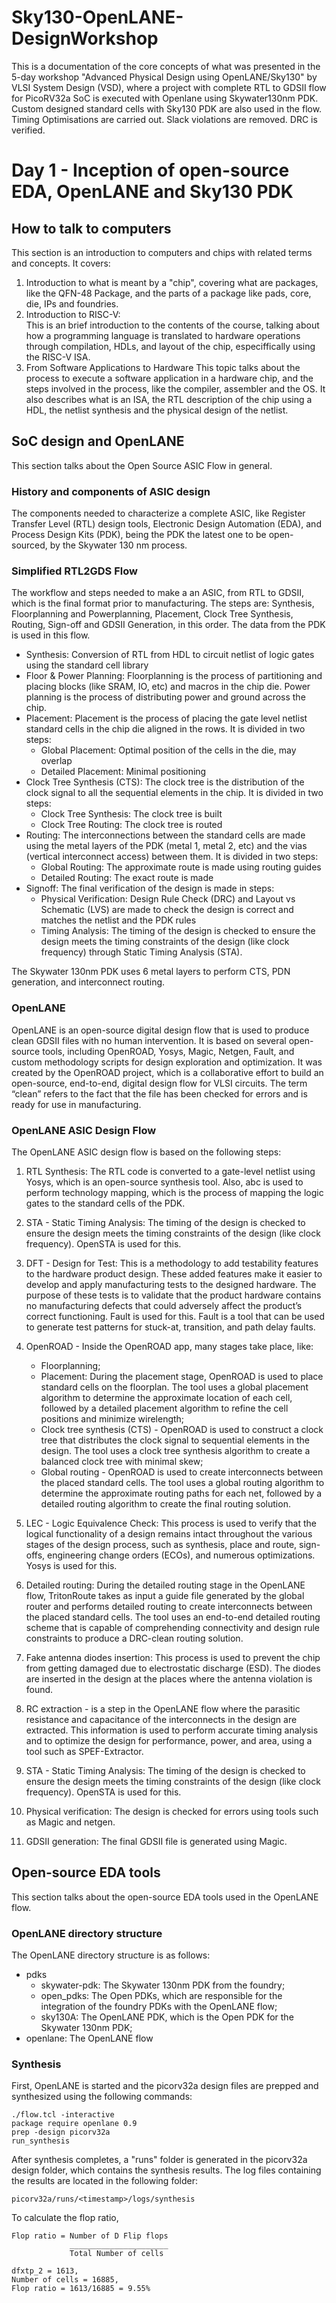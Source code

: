 # Sky130-OpenLANE-DesignWorkshop
This is a documentation of the core concepts of what was presented in the 5-day workshop  "Advanced Physical Design using OpenLANE/Sky130" by VLSI System Design (VSD), where a project with complete RTL to GDSII flow for PicoRV32a SoC is executed with Openlane using Skywater130nm PDK. Custom designed standard cells with Sky130 PDK are also used in the flow. Timing Optimisations are carried out. Slack violations are removed. DRC is verified.

# Day 1 - Inception of open-source EDA, OpenLANE and Sky130 PDK
## How to talk to computers 

This section is an introduction to computers and chips with related terms and concepts. It covers:
 1. Introduction to what is meant by a "chip", covering what are packages, like the QFN-48 Package, and the parts of a package like pads, core, die, IPs and foundries.  
 2. Introduction to RISC-V:  
 This is an brief introduction to the contents of the course, talking about how a programming language is translated to hardware operations through compilation, HDLs, and layout of the chip, especiffically using the RISC-V ISA.
 3. From Software Applications to Hardware
 This topic talks about the process to execute a software application in a hardware chip, and the steps involved in the process, like the compiler, assembler and the OS. It also describes what is an ISA, the RTL description of the chip using a HDL, the netlist synthesis and the physical design of the netlist.

 ## SoC design and OpenLANE

This section talks about the Open Source ASIC Flow in general.

### History and components of ASIC design
The components needed to characterize a complete ASIC, like Register Transfer Level (RTL) design tools, Electronic Design Automation (EDA), and Process Design Kits (PDK), being the PDK the latest one to be open-sourced, by the Skywater 130 nm process.

### Simplified RTL2GDS Flow

The workflow and steps needed to make a an ASIC, from RTL to GDSII, which is the final format prior to manufacturing. The steps are: Synthesis, Floorplanning and Powerplanning, Placement, Clock Tree Synthesis, Routing, Sign-off and GDSII Generation, in this order. The data from the PDK is used in this flow.

- Synthesis: Conversion of RTL from HDL to circuit netlist of logic gates using the standard cell library
- Floor & Power Planning: Floorplanning is the process of partitioning and placing blocks (like SRAM, IO, etc) and macros in the chip die. Power planning is the process of distributing power and ground across the chip.
- Placement: Placement is the process of placing the gate level netlist standard cells in the chip die aligned in the rows. It is divided in two steps:
  - Global Placement: Optimal position of the cells in the die, may overlap
  - Detailed Placement: Minimal positioning
- Clock Tree Synthesis (CTS): The clock tree is the distribution of the clock signal to all the sequential elements in the chip. It is divided in two steps:
  - Clock Tree Synthesis: The clock tree is built
  - Clock Tree Routing: The clock tree is routed
- Routing: The interconnections between the standard cells are made using the metal layers of the PDK (metal 1, metal 2, etc) and the vias (vertical interconnect access) between them. It is divided in two steps:
  - Global Routing: The approximate route is made using routing guides
  - Detailed Routing: The exact route is made 
- Signoff: The final verification of the design is made in steps:
  - Physical Verification: Design Rule Check (DRC) and Layout vs Schematic (LVS) are made to check the design is correct and matches the netlist and the PDK rules 
  - Timing Analysis: The timing of the design is checked to ensure the design meets the timing constraints of the design (like clock frequency) through Static Timing Analysis (STA).

The Skywater 130nm PDK uses 6 metal layers to perform CTS, PDN generation, and interconnect routing.

### OpenLANE

OpenLANE is an open-source digital design flow that is used to produce clean GDSII files with no human intervention. It is based on several open-source tools, including OpenROAD, Yosys, Magic, Netgen, Fault, and custom methodology scripts for design exploration and optimization. It was created by the OpenROAD project, which is a collaborative effort to build an open-source, end-to-end, digital design flow for VLSI circuits. The term “clean” refers to the fact that the file has been checked for errors and is ready for use in manufacturing.

### OpenLANE ASIC Design Flow

The OpenLANE ASIC design flow is based on the following steps:

<!-- Add OpenLANE chart image -->

1. RTL Synthesis: The RTL code is converted to a gate-level netlist using Yosys, which is an open-source synthesis tool. Also, abc is used to perform technology mapping, which is the process of mapping the logic gates to the standard cells of the PDK.

2. STA - Static Timing Analysis: The timing of the design is checked to ensure the design meets the timing constraints of the design (like clock frequency). OpenSTA is used for this.

3. DFT - Design for Test: This is a methodology to add testability features to the hardware product design. These added features make it easier to develop and apply manufacturing tests to the designed hardware. The purpose of these tests is to validate that the product hardware contains no manufacturing defects that could adversely affect the product’s correct functioning. Fault is used for this. Fault is a tool that can be used to generate test patterns for stuck-at, transition, and path delay faults.

4. OpenROAD - Inside the OpenROAD app, many stages take place, like:
    - Floorplanning;
    - Placement: During the placement stage, OpenROAD is used to place standard cells on the floorplan. The tool uses a global placement algorithm to determine the approximate location of each cell, followed by a detailed placement algorithm to refine the cell positions and minimize wirelength;
    - Clock tree synthesis (CTS) - OpenROAD is used to construct a clock tree that distributes the clock signal to sequential elements in the design. The tool uses a clock tree synthesis algorithm to create a balanced clock tree with minimal skew;
    - Global routing - OpenROAD is used to create interconnects between the placed standard cells. The tool uses a global routing algorithm to determine the approximate routing paths for each net, followed by a detailed routing algorithm to create the final routing solution.

5. LEC - Logic Equivalence Check: This process is used to verify that the logical functionality of a design remains intact throughout the various stages of the design process, such as synthesis, place and route, sign-offs, engineering change orders (ECOs), and numerous optimizations. Yosys is used for this.

6. Detailed routing: During the detailed routing stage in the OpenLANE flow, TritonRoute takes as input a guide file generated by the global router and performs detailed routing to create interconnects between the placed standard cells. The tool uses an end-to-end detailed routing scheme that is capable of comprehending connectivity and design rule constraints to produce a DRC-clean routing solution.

7. Fake antenna diodes insertion: This process is used to prevent the chip from getting damaged due to electrostatic discharge (ESD). The diodes are inserted in the design at the places where the antenna violation is found.

8. RC extraction - is a step in the OpenLANE flow where the parasitic resistance and capacitance of the interconnects in the design are extracted. This information is used to perform accurate timing analysis and to optimize the design for performance, power, and area, using a tool such as SPEF-Extractor.

9. STA - Static Timing Analysis: The timing of the design is checked to ensure the design meets the timing constraints of the design (like clock frequency). OpenSTA is used for this.

10. Physical verification: The design is checked for errors using tools such as Magic and netgen.

11. GDSII generation: The final GDSII file is generated using Magic.

## Open-source EDA tools

This section talks about the open-source EDA tools used in the OpenLANE flow.

### OpenLANE directory structure

The OpenLANE directory structure is as follows:

- pdks
  - skywater-pdk: The Skywater 130nm PDK from the foundry;
  - open_pdks: The Open PDKs, which are responsible for the integration of the foundry PDKs with the OpenLANE flow;
  - sky130A: The OpenLANE PDK, which is the Open PDK for the Skywater 130nm PDK;
- openlane: The OpenLANE flow

### Synthesis

First, OpenLANE is started and the picorv32a design files are prepped and synthesized using the following commands:

```
./flow.tcl -interactive
package require openlane 0.9
prep -design picorv32a
run_synthesis
```
After synthesis completes, a "runs" folder is generated in the picorv32a design folder, which contains the synthesis results. The log files containing the results are located in the following folder:

```picorv32a/runs/<timestamp>/logs/synthesis```

<!-- Add Synthesis folder -->

To calculate the flop ratio, 

<!-- Add Synthesis log -->

```
Flop ratio = Number of D Flip flops 
             ______________________
             Total Number of cells
```

```
dfxtp_2 = 1613,
Number of cells = 16885,
Flop ratio = 1613/16885 = 9.55%
```

